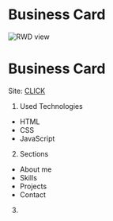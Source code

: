 # Business Card

![RWD view](img/readme1.JPG)
# Business Card

Site: [CLICK](https://czajnero.github.io/BusinessCardNew/)

1. Used Technologies
- HTML
- CSS
- JavaScript

2. Sections
- About me 
- Skills
- Projects
- Contact 

3. 
